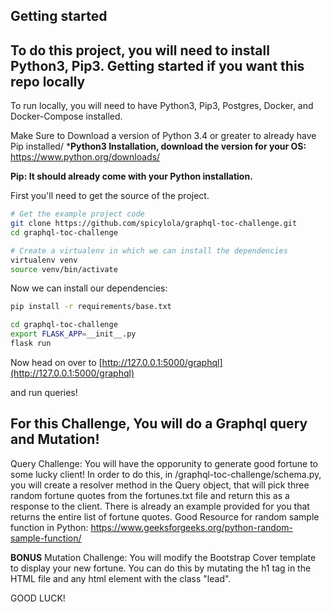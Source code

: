 Getting started
---------------
To do this project, you will need to install Python3, Pip3.
Getting started if you want this repo locally
---------------
To run locally, you will need to have Python3, Pip3, Postgres, Docker, and Docker-Compose installed.

Make Sure to Download a version of Python 3.4 or greater to already have Pip installed/
***Python3 Installation, download the version for your OS:** https://www.python.org/downloads/

**Pip: It should already come with your Python installation.** 


First you'll need to get the source of the project.

```bash
# Get the example project code
git clone https://github.com/spicylola/graphql-toc-challenge.git
cd graphql-toc-challenge
```

```bash
# Create a virtualenv in which we can install the dependencies
virtualenv venv
source venv/bin/activate
```

Now we can install our dependencies:

```bash
pip install -r requirements/base.txt
```

```bash
cd graphql-toc-challenge
export FLASK_APP=__init__.py
flask run
```


Now head on over to
[http://127.0.0.1:5000/graphql](http://127.0.0.1:5000/graphql)

and run queries!

For this Challenge, You will do a Graphql query and Mutation!
------------------
Query Challenge:
You will have the opporunity to generate good fortune to some lucky client! In order to do this, in /graphql-toc-challenge/schema.py, you will create a resolver method in the Query object, that will pick three random fortune quotes from the fortunes.txt file and return this as a response to the client.  There is already an example provided for you that returns the entire list of fortune quotes. 
Good Resource for random sample function in Python:
https://www.geeksforgeeks.org/python-random-sample-function/

**BONUS** Mutation Challenge:
You will modify the Bootstrap Cover template to display your new fortune. You can do this by mutating the h1 tag in the HTML file and any html element with the class "lead". 

GOOD LUCK!



